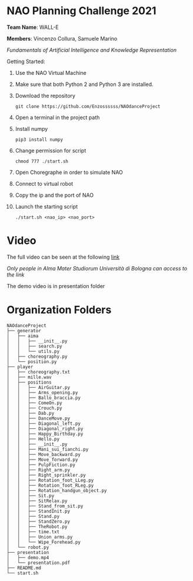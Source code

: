 # NAO Planning Challenge 2021

**Team Name**: WALL-E

**Members**: Vincenzo Collura, Samuele Marino

_Fundamentals of Artificial Intelligence and Knowledge Representation_

Getting Started:

1. Use the NAO Virtual Machine
2. Make sure that both Python 2 and Python 3 are installed.
3. Download the repository
   ```
   git clone https://github.com/Enzossssss/NAOdanceProject
   ```
4. Open a terminal in the project path
5. Install numpy
   ```
   pip3 install numpy
   ```
6. Change permission for script

   ```
   chmod 777 ./start.sh
   ```

7. Open Choregraphe in order to simulate NAO
8. Connect to virtual robot
9. Copy the ip and the port of NAO
10. Launch the starting script

    ```
    ./start.sh <nao_ip> <nao_port>
    ```

# Video

The full video can be seen at the following [link](https://liveunibo-my.sharepoint.com/:v:/g/personal/samuele_marino_studio_unibo_it/EfDueZiOCRVOuNOPI9_SGGQBU-3woOOdwP5SfEL9Z5nQyw?e=EniBuR)

_Only people in Alma Mater Studiorum Università di Bologna can access to the link_

The demo video is in presentation folder

# Organization Folders

```
NAOdanceProject
├── generator
│   ├── aima
│   │   ├── __init__.py
│   │   ├── search.py
│   │   └── utils.py
│   ├── choreography.py
│   └── position.py
├── player
│   ├── choreography.txt
│   ├── mille.wav
│   ├── positions
│   │   ├── AirGuitar.py
│   │   ├── Arms_opening.py
│   │   ├── Ballo_braccia.py
│   │   ├── ComeOn.py
│   │   ├── Crouch.py
│   │   ├── Dab.py
│   │   ├── DanceMove.py
│   │   ├── Diagonal_left.py
│   │   ├── Diagonal_right.py
│   │   ├── Happy_Birthday.py
│   │   ├── Hello.py
│   │   ├── __init__.py
│   │   ├── Mani_sui_fianchi.py
│   │   ├── Move_backward.py
│   │   ├── Move_forward.py
│   │   ├── PulpFiction.py
│   │   ├── Right_arm.py
│   │   ├── Right_sprinkler.py
│   │   ├── Rotation_foot_LLeg.py
│   │   ├── Rotation_foot_RLeg.py
│   │   ├── Rotation_handgun_object.py
│   │   ├── Sit.py
│   │   ├── SitRelax.py
│   │   ├── Stand_from_sit.py
│   │   ├── StandInit.py
│   │   ├── Stand.py
│   │   ├── StandZero.py
│   │   ├── TheRobot.py
│   │   ├── time.txt
│   │   ├── Union_arms.py
│   │   └── Wipe_Forehead.py
│   └── robot.py
├── presentation
│   ├── demo.mp4
│   └── presentation.pdf
├── README.md
└── start.sh

```
